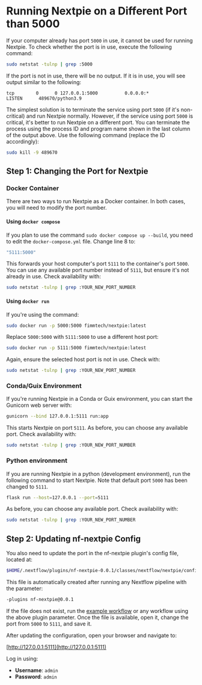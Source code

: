
# Running Nextpie on a Different Port than 5000

If your computer already has port `5000` in use, it cannot be used for running Nextpie. To check whether the port is in use, execute the following command:

```bash
sudo netstat -tulnp | grep :5000
```

If the port is not in use, there will be no output. If it is in use, you will see output similar to the following:

```
tcp        0      0 127.0.0.1:5000          0.0.0.0:*               LISTEN      489670/python3.9
```

The simplest solution is to terminate the service using port `5000` (if it's non-critical) and run Nextpie normally. However, if the service using port `5000` is critical, it's better to run Nextpie on a different port. You can terminate the process using the process ID and program name shown in the last column of the output above. Use the following command (replace the ID accordingly):

```bash
sudo kill -9 489670
```

## Step 1: Changing the Port for Nextpie

### Docker Container

There are two ways to run Nextpie as a Docker container. In both cases, you will need to modify the port number.

#### Using `docker compose`

If you plan to use the command `sudo docker compose up --build`, you need to edit the `docker-compose.yml` file. Change line 8 to:

```yaml
"5111:5000"
```

This forwards your host computer's port `5111` to the container's port `5000`. You can use any available port number instead of `5111`, but ensure it's not already in use. Check availability with:

```bash
sudo netstat -tulnp | grep :YOUR_NEW_PORT_NUMBER
```


#### Using `docker run`

If you're using the command:

```bash
sudo docker run -p 5000:5000 fimmtech/nextpie:latest
```

Replace `5000:5000` with `5111:5000` to use a different host port:

```bash
sudo docker run -p 5111:5000 fimmtech/nextpie:latest
```

Again, ensure the selected host port is not in use. Check with:

```bash
sudo netstat -tulnp | grep :YOUR_NEW_PORT_NUMBER
```


### Conda/Guix Environment

If you're running Nextpie in a Conda or Guix environment, you can start the Gunicorn web server with:

```bash
gunicorn --bind 127.0.0.1:5111 run:app
```

This starts Nextpie on port `5111`. As before, you can choose any available port. Check availability with:

```bash
sudo netstat -tulnp | grep :YOUR_NEW_PORT_NUMBER
```
### Python environment
If you are running Nextpie in a python (development environment), run the following command to start Nextpie. Note that default port `5000` has been changed to `5111`. 

```bash
flask run --host=127.0.0.1 --port=5111
```
As before, you can choose any available port. Check availability with:

```bash
sudo netstat -tulnp | grep :YOUR_NEW_PORT_NUMBER
```

## Step 2: Updating nf-nextpie Config

You also need to update the port in the nf-nextpie plugin's config file, located at:

```bash
$HOME/.nextflow/plugins/nf-nextpie-0.0.1/classes/nextflow/nextpie/config.json
```

This file is automatically created after running any Nextflow pipeline with the parameter:

```bash
-plugins nf-nextpie@0.0.1
```

If the file does not exist, run the [example workflow](nextflow-workflow.md) or any workflow using the above plugin parameter. Once the file is available, open it, change the port from `5000` to `5111`, and save it.

After updating the configuration, open your browser and navigate to:

[http://127.0.0.1:5111](http://127.0.0.1:5111)

Log in using:

* **Username**: `admin`
* **Password**: `admin`

